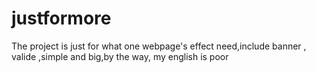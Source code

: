 # justformore
The project is just for what one webpage's effect need,include banner , valide ,simple and big,by the way, my english is poor
